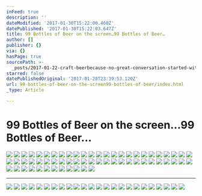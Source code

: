 ```yaml
---
inFeed: true
description: ''
dateModified: '2017-01-30T15:22:00.460Z'
datePublished: '2017-01-30T15:22:03.647Z'
title: 99 Bottles of Beer on the screen…99 Bottles of Beer…
author: []
publisher: {}
via: {}
hasPage: true
sourcePath: >-
  _posts/2017-01-22-craft-beerbecause-no-great-conversation-started-with-a-sal.md
starred: false
datePublishedOriginal: '2017-01-28T23:39:53.120Z'
url: 99-bottles-of-beer-on-the-screen99-bottles-of-beer/index.html
_type: Article

---
```

# 99 Bottles of Beer on the screen...99 Bottles of Beer...
![](https://the-grid-user-content.s3-us-west-2.amazonaws.com/71bc7c53-b971-4b3a-9d02-b45a9fab4567.png)
![](https://the-grid-user-content.s3-us-west-2.amazonaws.com/519aaa40-f531-4541-b1d2-285f4e665215.jpg)
![](https://the-grid-user-content.s3-us-west-2.amazonaws.com/3d8f0c95-464f-430d-89e1-ff99ab533ea8.jpg)
![](https://the-grid-user-content.s3-us-west-2.amazonaws.com/9493edeb-cb9e-4ca9-af5a-1cad6dcf05f4.jpg)
![](https://the-grid-user-content.s3-us-west-2.amazonaws.com/70dd54c2-502c-49ea-99c7-7f1c9474ab1c.jpg)
![](https://the-grid-user-content.s3-us-west-2.amazonaws.com/7c3931d6-55fa-45c7-8ee8-d7c0694f9f90.jpg)
![](https://the-grid-user-content.s3-us-west-2.amazonaws.com/faac7a13-4c40-4de4-86c8-89e944dcd832.jpg)
![](https://the-grid-user-content.s3-us-west-2.amazonaws.com/e76b1e4c-a4b5-4a6b-ae25-a8027d0b3fd2.jpg)
![](https://the-grid-user-content.s3-us-west-2.amazonaws.com/90bb342d-bdd3-4b90-bfbd-239bb68f3ac2.jpg)
![](https://the-grid-user-content.s3-us-west-2.amazonaws.com/a4762eec-38ad-4be3-b2e0-23e8869c696c.jpg)
![](https://the-grid-user-content.s3-us-west-2.amazonaws.com/563d28fc-32b6-40f1-b700-afd4038d4f8e.jpg)
![](https://the-grid-user-content.s3-us-west-2.amazonaws.com/dd78ed0d-ffd1-4464-9ede-32981954dfa4.jpg)
![](https://the-grid-user-content.s3-us-west-2.amazonaws.com/a59792e5-a9ec-4804-a6d8-beb66a53fa4a.jpg)
![](https://the-grid-user-content.s3-us-west-2.amazonaws.com/f74a6bbf-913e-45c7-b89d-5b72f23f1767.jpg)
![](https://the-grid-user-content.s3-us-west-2.amazonaws.com/b6487d50-4644-444f-a23b-86682e3c7cc7.jpg)
![](https://the-grid-user-content.s3-us-west-2.amazonaws.com/91666244-9ddb-4580-b444-224f3579612e.jpg)
![](https://the-grid-user-content.s3-us-west-2.amazonaws.com/099d6f29-285b-441c-8d6a-805e7e8ba32e.jpg)
![](https://the-grid-user-content.s3-us-west-2.amazonaws.com/6db7200c-62e0-45e7-a73e-ce9c6100b5ed.jpg)
![](https://the-grid-user-content.s3-us-west-2.amazonaws.com/d687e6a2-6542-4044-844b-27efb506e0d2.jpg)
![](https://the-grid-user-content.s3-us-west-2.amazonaws.com/60b166fc-4f86-42c4-ae6b-7166e525e980.jpg)
![](https://the-grid-user-content.s3-us-west-2.amazonaws.com/967e7af8-5248-4173-bdf0-352df6ae4da2.jpg)
![](https://the-grid-user-content.s3-us-west-2.amazonaws.com/1ed1a643-814a-4a14-ac44-3fdb2e6992ff.jpg)
![](https://the-grid-user-content.s3-us-west-2.amazonaws.com/0e963f28-766c-45ee-a74e-a4b034c2ac09.jpg)
![](https://the-grid-user-content.s3-us-west-2.amazonaws.com/4c66c32a-f89d-4479-9c65-8fc36e953bb1.jpg)
![](https://the-grid-user-content.s3-us-west-2.amazonaws.com/5654d9f6-2369-4cd6-adb7-a30bb20609c5.jpg)
![](https://the-grid-user-content.s3-us-west-2.amazonaws.com/a968437d-8266-473a-b852-01dbeafb64df.jpg)
![](https://the-grid-user-content.s3-us-west-2.amazonaws.com/cec39ab5-2120-4cbb-80bc-dc9a45510958.jpg)
![](https://the-grid-user-content.s3-us-west-2.amazonaws.com/50a1f0e2-c3fa-4f58-828a-541c628f7666.jpg)
![](https://the-grid-user-content.s3-us-west-2.amazonaws.com/c3e2cf62-b3cc-4c70-aad9-7be63afce7a2.jpg)
![](https://the-grid-user-content.s3-us-west-2.amazonaws.com/bfe4b564-2f61-4212-994c-9a3eb1179cdc.jpg)
![](https://the-grid-user-content.s3-us-west-2.amazonaws.com/f98dc583-5be9-42a6-b074-fa4ce22ccc77.jpg)
![](https://the-grid-user-content.s3-us-west-2.amazonaws.com/6f80d258-a482-45b2-b64d-9bea311bcaa6.jpg)
![](https://the-grid-user-content.s3-us-west-2.amazonaws.com/8961f51b-bf0b-4b45-a0e4-6c9dc3bcba96.jpg)
![](https://the-grid-user-content.s3-us-west-2.amazonaws.com/f65ce520-f449-492f-aba6-b35e9d6f1dda.jpg)
![](https://the-grid-user-content.s3-us-west-2.amazonaws.com/e0e0b912-c859-496a-85f3-8eb95cbbc51a.jpg)
![](https://the-grid-user-content.s3-us-west-2.amazonaws.com/493618a4-433e-4421-9869-631ace0ff442.jpg)
![](https://the-grid-user-content.s3-us-west-2.amazonaws.com/05e02905-f331-4a80-9c70-c0f349030a1b.jpg)
![](https://the-grid-user-content.s3-us-west-2.amazonaws.com/dd7fee95-4c22-4519-99b4-9b197fd24bd9.jpg)
![](https://the-grid-user-content.s3-us-west-2.amazonaws.com/ac4153c3-a987-40c3-b5c0-5bbebab7cf48.jpg)
![](https://the-grid-user-content.s3-us-west-2.amazonaws.com/1013602f-38f2-49e2-bf63-65e070d1db07.jpg)
![](https://the-grid-user-content.s3-us-west-2.amazonaws.com/f6d198e4-3ae3-426d-8d14-ead738df4f7d.jpg)
![](https://the-grid-user-content.s3-us-west-2.amazonaws.com/f8ef02d7-2bd0-4afa-bd21-e5046d942c67.jpg)
![](https://the-grid-user-content.s3-us-west-2.amazonaws.com/812f32a6-ab83-4d2e-b64c-9cbb09e23101.jpg)
![](https://the-grid-user-content.s3-us-west-2.amazonaws.com/1ea57403-d50d-46e7-93bb-f599b346ae39.jpg)
![](https://the-grid-user-content.s3-us-west-2.amazonaws.com/31593cb6-64fc-4696-b6f9-1dfdb29a03f1.jpg)
![](https://the-grid-user-content.s3-us-west-2.amazonaws.com/73ea766c-cd91-4da2-8db9-33c6425d0907.jpg)
![](https://the-grid-user-content.s3-us-west-2.amazonaws.com/e8248153-8948-4315-96ad-e8cce0157d81.jpg)
![](https://the-grid-user-content.s3-us-west-2.amazonaws.com/3ae159f3-ff62-4346-a198-601d9ec95925.jpg)
![](https://the-grid-user-content.s3-us-west-2.amazonaws.com/c72e3b00-9227-4f46-8b97-068033b20740.jpg)
![](https://the-grid-user-content.s3-us-west-2.amazonaws.com/35469709-a7c9-49a4-b8ed-68cfe9192e3b.jpg)
![](https://the-grid-user-content.s3-us-west-2.amazonaws.com/2145fd29-aace-4877-b67e-3ccae698b5d6.jpg)
![](https://the-grid-user-content.s3-us-west-2.amazonaws.com/221c53a1-b5e1-45a1-a3a4-a8db77ed4b91.jpg)
![](https://the-grid-user-content.s3-us-west-2.amazonaws.com/b2faffb5-7025-4dd8-8b43-a27fce71ae82.jpg)
![](https://the-grid-user-content.s3-us-west-2.amazonaws.com/eaa5afd4-8fe5-4c00-aad0-19c21ffe0972.jpg)
![](https://the-grid-user-content.s3-us-west-2.amazonaws.com/ea25914d-02ef-4aa3-b047-92a2c1df8ddc.jpg)
![](https://the-grid-user-content.s3-us-west-2.amazonaws.com/1e9e395a-d134-454f-ab76-403486432bd1.jpg)
![](https://the-grid-user-content.s3-us-west-2.amazonaws.com/3c5fa54d-950e-44ff-9bbf-126af6e4537a.jpg)
![](https://the-grid-user-content.s3-us-west-2.amazonaws.com/d6b45f36-9688-40a7-ada7-7f07bc3fc497.jpg)
![](https://the-grid-user-content.s3-us-west-2.amazonaws.com/553123dc-46b9-495c-91ed-ba3e0576a8c5.jpg)
![](https://the-grid-user-content.s3-us-west-2.amazonaws.com/dc418422-aeec-45aa-87dc-67c10c8716fb.gif)
![](https://the-grid-user-content.s3-us-west-2.amazonaws.com/3cc1250a-3795-40a9-95c9-aa69571834df.jpg)
![](https://the-grid-user-content.s3-us-west-2.amazonaws.com/bc0fa1cc-e6c0-4fc8-a74a-ba3ecc339af1.jpg)

---

![](https://the-grid-user-content.s3-us-west-2.amazonaws.com/a844b3a6-6217-4082-ae11-6508c137683a.jpg)
![](https://the-grid-user-content.s3-us-west-2.amazonaws.com/4dfb6140-9049-4a9f-b19a-884b54b7ec33.jpg)
![](https://the-grid-user-content.s3-us-west-2.amazonaws.com/e397b3fc-c23b-4dee-884b-941cfbb5d4e9.jpg)
![](https://the-grid-user-content.s3-us-west-2.amazonaws.com/d60a365f-382f-4b7a-be6e-f1baaa2c9ecb.jpg)
![](https://the-grid-user-content.s3-us-west-2.amazonaws.com/9ebf16be-2481-4503-9ff6-4405ce4ada27.jpg)
![](https://the-grid-user-content.s3-us-west-2.amazonaws.com/72b05a0a-473b-470e-bc83-ba87c870c022.jpg)
![](https://the-grid-user-content.s3-us-west-2.amazonaws.com/4269f06b-3819-4a16-a4c3-847be7083966.jpg)
![](https://the-grid-user-content.s3-us-west-2.amazonaws.com/ac6ec8ce-bc32-475b-bedd-b72b02988bfb.jpg)
![](https://the-grid-user-content.s3-us-west-2.amazonaws.com/f4930f12-8ef8-448e-97db-6ad6a9942c95.jpg)
![](https://the-grid-user-content.s3-us-west-2.amazonaws.com/a01030bc-b264-4406-a07d-2f60026d01f9.jpg)
![](https://the-grid-user-content.s3-us-west-2.amazonaws.com/0feca6aa-cd00-4f6c-bb96-4d7e962a9f42.jpg)
![](https://the-grid-user-content.s3-us-west-2.amazonaws.com/3a44cf18-d402-4710-a403-5b79176dbbe7.jpg)
![](https://the-grid-user-content.s3-us-west-2.amazonaws.com/99a958ca-fd60-49d3-8e36-cf3cd70c81a2.jpg)
![](https://the-grid-user-content.s3-us-west-2.amazonaws.com/1625f827-5ff6-4905-a16d-99770b2c789c.jpg)
![](https://the-grid-user-content.s3-us-west-2.amazonaws.com/6a8709af-a452-462b-bca6-0ee050b18ea5.jpg)
![](https://the-grid-user-content.s3-us-west-2.amazonaws.com/453e0335-91ea-4608-ac31-5f47c5949b3b.jpg)
![](https://the-grid-user-content.s3-us-west-2.amazonaws.com/7272f818-9b71-4ac1-a2ae-83f823d8f299.jpg)
![](https://the-grid-user-content.s3-us-west-2.amazonaws.com/032b5fcb-e0a8-4934-9697-7981ea8e856f.jpg)
![](https://the-grid-user-content.s3-us-west-2.amazonaws.com/bf28aa58-6bdc-4aa6-97d2-db8282538e5d.jpg)
![](https://the-grid-user-content.s3-us-west-2.amazonaws.com/98b2c0fd-cd72-4ade-a3e4-c907a4512a8d.jpg)
![](https://the-grid-user-content.s3-us-west-2.amazonaws.com/6d786400-81f2-484f-a49e-99bfa76f612c.jpg)
![](https://the-grid-user-content.s3-us-west-2.amazonaws.com/7671618c-9289-4764-89f4-76688a82e0c1.jpg)
![](https://the-grid-user-content.s3-us-west-2.amazonaws.com/a37c1b1d-3513-48e0-bfb2-bc33a1eee1e0.jpg)
![](https://the-grid-user-content.s3-us-west-2.amazonaws.com/65129067-c853-4773-a148-325ede98539a.jpg)